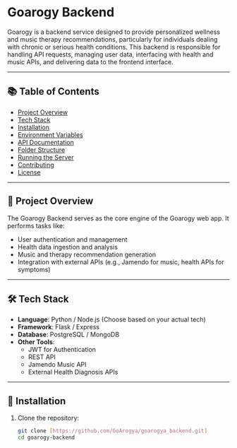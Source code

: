 # Goarogy Backend

Goarogy is a backend service designed to provide personalized wellness and music therapy recommendations, particularly for individuals dealing with chronic or serious health conditions. This backend is responsible for handling API requests, managing user data, interfacing with health and music APIs, and delivering data to the frontend interface.

---

## 📚 Table of Contents

- [Project Overview](#project-overview)
- [Tech Stack](#tech-stack)
- [Installation](#installation)
- [Environment Variables](#environment-variables)
- [API Documentation](#api-documentation)
- [Folder Structure](#folder-structure)
- [Running the Server](#running-the-server)
- [Contributing](#contributing)
- [License](#license)

---

## 🚀 Project Overview

The Goarogy Backend serves as the core engine of the Goarogy web app. It performs tasks like:

- User authentication and management
- Health data ingestion and analysis
- Music and therapy recommendation generation
- Integration with external APIs (e.g., Jamendo for music, health APIs for symptoms)

---

## 🛠 Tech Stack

- **Language**: Python / Node.js (Choose based on your actual tech)
- **Framework**: Flask / Express
- **Database**: PostgreSQL / MongoDB
- **Other Tools**: 
  - JWT for Authentication
  - REST API
  - Jamendo Music API
  - External Health Diagnosis APIs

---

## 🔧 Installation

1. Clone the repository:

   ```bash
   git clone [https://github.com/GoArogya/goarogya_backend.git]
   cd goarogy-backend
